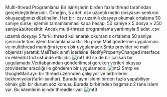 Multi-thread Programlama
Bir işin/işlerin birden fazla thread tarafından gerçekleştirilmesidir. Örneğin, 5 adet .csv uzantılı metin dosyasını senkron okuyacağımızı düşünelim. Her bir .csv uzantılı dosyayı okumak ortalama 50 saniye sürse, işlemin tamamlanması kaba hesap, 50 saniye x 5 dosya = 250 saniye⌛sürecektir. Ancak multi-thread programlama yardımıyla 5 adet .csv uzantılı dosyayı 5 farklı thread kullanarak okursanız ortalama 50 saniye içerisinde tüm işlem tamamlanacaktır.
Bu proje Mail gönderme uygulaması ve multithread mantığını içeren bir uygulamadır.Smtp provider ve mail objemizi yarattık.MailTask sınıfı icerisine INotifyPropertyChanged interface ini ekledik.Grid üstünde etkilidir.
![mt1](https://github.com/enmertkaya/MultiThreading/assets/151652097/e9e90df0-a428-453b-a8a9-34fe2f498a75)
60 sn de bir calısan bir uygulamadır.Veritabanından gönderilmesi gereken verileri okuyup providerlar aracılığı ile gönderen bir uygulamadır.
![mt2](https://github.com/enmertkaya/MultiThreading/assets/151652097/63156e12-6e84-4e16-85cc-26e83a494b28)
Smtp ve GoogleMail ayrı bir thread üzerinden çalışıyor ve birbirlerini beklemiyolar(farklı sınıflar)..Burada aynı islemi birden fazla yapabiliyor olmak gibi bir durum söz konusu.Burada birbirinden bagımsız 2 tane islem var. Bu islemlerin icinde threadler var.
![mt3](https://github.com/enmertkaya/MultiThreading/assets/151652097/52eee73f-128a-4615-baec-1e506c096d49)
